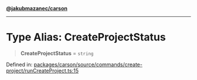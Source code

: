 [**@jakubmazanec/carson**](../README.md)

---

# Type Alias: CreateProjectStatus

> **CreateProjectStatus** = `string`

Defined in:
[packages/carson/source/commands/create-project/runCreateProject.ts:15](https://github.com/jakubmazanec/tools/blob/c36a857a499e2c0c4f38fc4405cb987b357adf10/packages/carson/source/commands/create-project/runCreateProject.ts#L15)
